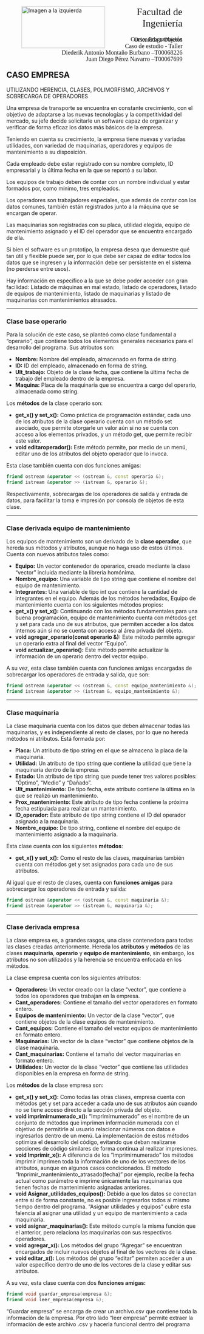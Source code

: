 <figure>
    <img src="Archivos/utb.jpg" alt="Imagen a la izquierda" style="width: 220px; height: 110px; float: left; margin-right: 10px;">
    <figcaption style="text-align: right; font-family: 'Carlito'">
        <p style="font-size: 26px">Facultad de Ingeniería</p>
        <p style="line-height: 1px; font-size: 16px;">Curso: Programación Orientada a Objetos</p>
        <p style="line-height: 1px; font-size: 16px;">Caso de estudio - Taller</p>
        <p style="line-height: 1px; font-size: 16px;">Diederik Antonio Montaño Burbano –T00068226</p>
        <p style="line-height: 1px; font-size: 16px;">Juan Diego Pérez Navarro –T00067699</p>
    </figcaption>
</figure>

## CASO EMPRESA

UTILIZANDO HERENCIA, CLASES, POLIMORFISMO, ARCHIVOS Y SOBRECARGA DE OPERADORES

Una empresa de transporte se encuentra en constante crecimiento, con el objetivo de adaptarse a las nuevas tecnologías y la competitividad del mercado, su jefe decide solicitarle un software capaz de organizar y verificar de forma eficaz los datos más básicos de la empresa.

Teniendo en cuenta su crecimiento, la empresa tiene nuevas y variadas utilidades, con variedad de maquinarias, operadores y equipos de mantenimiento a su disposición.

Cada empleado debe estar registrado con su nombre completo, ID empresarial y la última fecha en la que se reportó a su labor.

Los equipos de trabajo deben de contar con un nombre individual y estar formados por, como mínimo, tres empleados.

Los operadores son trabajadores especiales, que además de contar con los datos comunes, también están registrados junto a la máquina que se encargan de operar.

Las maquinarias son registradas con su placa, utilidad elegida, equipo de mantenimiento asignado y el ID del operador que se encuentra encargado de ella.

Si bien el software es un prototipo, la empresa desea que demuestre qué tan útil y flexible puede ser, por lo que debe ser capaz de editar todos los datos que se ingresen y la información debe ser persistente en el sistema (no perderse entre usos).

Hay información en específico a la que se debe poder acceder con gran facilidad: Listado de máquinas en mal estado, listado de operadores, listado de equipos de mantenimiento, listado de maquinarias y listado de maquinarias con mantenimientos atrasados.

---

### Clase base operario

Para la solución de este caso, se planteó como clase fundamental a “operario”, que contiene todos los elementos generales necesarios para el desarrollo del programa. Sus atributos son:

- **Nombre:** Nombre del empleado, almacenado en forma de string.
- **ID:** ID del empleado, almacenado en forma de string.
- **Ult_trabajo:** Objeto de la clase fecha, que contiene la última fecha de trabajo del empleado dentro de la empresa.
- **Maquina:** Placa de la maquinaria que se encuentra a cargo del operario, almacenada como string.

Los **métodos** de la clase operario son:

- **get_x() y set_x():** Como práctica de programación estándar, cada uno de los atributos de la clase operario cuenta con un método set asociado, que permite otorgarle un valor aún si no se cuenta con acceso a los elementos privados, y un método get, que permite recibir este valor.
- **void editaroperador():** Este método permite, por medio de un menú, editar uno de los atributos del objeto operador que lo invoca.

Esta clase también cuenta con dos funciones amigas:

```C++
friend ostream &operator << (ostream &, const operario &);
friend istream &operator >> (istream &, operario &);
```

Respectivamente, sobrecargas de los operadores de salida y entrada de datos, para facilitar la toma e impresión por consola de objetos de esta clase.

---

### Clase derivada equipo de mantenimiento

Los equipos de mantenimiento son un derivado de la **clase operador**, que hereda sus métodos y atributos, aunque no haga uso de estos últimos. Cuenta con nuevos atributos tales como:

- **Equipo:** Un vector contenedor de operarios, creado mediante la clase “vector” incluida mediante la librería homónima.
- **Nombre_equipo:** Una variable de tipo string que contiene el nombre del equipo de mantenimiento.
- **Integrantes:** Una variable de tipo int que contiene la cantidad de integrantes en el equipo.
  Además de los métodos heredados, Equipo de mantenimiento cuenta con los siguientes métodos propios:
- **get_x() y set_x():** Continuando con los métodos fundamentales para una buena programación, equipo de mantenimiento cuenta con métodos get y set para cada uno de sus atributos, que permiten acceder a los datos internos aún si no se cuenta con acceso al área privada del objeto.
- **void agregar_operario(const operario &):** Este método permite agregar un operario extra al final del vector “Equipo”.
- **void actualizar_operario():** Este método permite actualizar la información de un operario dentro del vector equipo.

A su vez, esta clase también cuenta con funciones amigas encargadas de sobrecargar los operadores de entrada y salida, que son:

```C++
friend ostream &operator << (ostream &, const equipo_mantenimiento &);
friend istream &operator >> (istream &, equipo_mantenimiento &);
```

---

### Clase maquinaria

La clase maquinaria cuenta con los datos que deben almacenar todas las maquinarias, y es independiente al resto de clases, por lo que no hereda métodos ni atributos. Está formada por:

- **Placa:** Un atributo de tipo string en el que se almacena la placa de la maquinaria.
- **Utilidad:** Un atributo de tipo string que contiene la utilidad que tiene la maquinaria dentro de la empresa.
- **Estado:** Un atributo de tipo string que puede tener tres valores posibles: “Óptimo”, “Medio” y “Dañado”.
- **Ult_mantenimiento:** De tipo fecha, este atributo contiene la última en la que se realizó un mantenimiento.
- **Prox_mantenimiento:** Este atributo de tipo fecha contiene la próxima fecha estipulada para realizar un mantenimiento.
- **ID_operador:** Este atributo de tipo string contiene el ID del operador asignado a la maquinaria.
- **Nombre_equipo:** De tipo string, contiene el nombre del equipo de mantenimiento asignado a la maquinaria.

Esta clase cuenta con los siguientes **métodos**:

- **get_x() y set_x():** Como el resto de las clases, maquinarias también cuenta con métodos
  get y set asignados para cada uno de sus atributos.

Al igual que el resto de clases, cuenta con **funciones amigas** para sobrecargar los operadores de entrada y salida:

```C++
friend ostream &operator << (ostream &, const maquinaria &);
friend istream &operator >> (istream &, maquinaria &);
```

---

### Clase derivada empresa

La clase empresa es, a grandes rasgos, una clase contenedora para todas las clases creadas anteriormente. Hereda los **atributos** y **métodos** de las clases **maquinaria**, **operario** y **equipo de mantenimiento**, sin embargo, los atributos no son utilizados y la herencia se encuentra enfocada en los métodos.

La clase empresa cuenta con los siguientes atributos:

- **Operadores:** Un vector creado con la clase “vector”, que contiene a todos los operadores que trabajan en la empresa.
- **Cant_operadores:** Contiene el tamaño del vector operadores en formato entero.
- **Equipos de mantenimiento:** Un vector de la clase “vector”, que contiene objetos de la clase equipos de mantenimiento.
- **Cant_equipos:** Contiene el tamaño del vector equipos de mantenimiento en formato entero.
- **Maquinarias:** Un vector de la clase “vector” que contiene objetos de la clase maquinaria.
- **Cant_maquinarias:** Contiene el tamaño del vector maquinarias en formato entero.
- **Utilidades:** Un vector de la clase “vector” que contiene las utilidades disponibles en la empresa en forma de string.

Los **métodos** de la clase empresa son:

- **get_x() y set_x():** Como todas las otras clases, empresa cuenta con métodos get y set para acceder a cada uno de sus atributos aún cuando no se tiene acceso directo a la sección privada del objeto.
- **void imprimirnumerado_x():** “Imprimirnumerado” es el nombre de un conjunto de métodos que imprimen información numerada con el objetivo de permitirle al usuario relacionar números con datos e ingresarlos dentro de un menú. La implementación de estos métodos optimiza el desarrollo del código, evitando que deban realizarse secciones de código similares de forma continua al realizar impresiones.
- **void Imprimir_x():** A diferencia de los “Imprimirnumerado” los métodos imprimir imprimen toda la información de uno de los vectores de los atributos, aunque en algunos casos condicionados. El método “Imprimir_mantenimiento_atrasado(fecha)” por ejemplo, recibe la fecha actual como parámetro e imprime únicamente las maquinarias que tienen fechas de mantenimiento asignadas anteriores.
- **void Asignar_utilidades_equipos():** Debido a que los datos se conectan entre si de forma constante, no es posible ingresarlos todos al mismo tiempo dentro del programa. “Asignar utilidades y equipos” cubre esta falencia al asignar una utilidad y un equipo de mantenimiento a cada maquinaria.
- **void asignar_maquinarias():** Este método cumple la misma función que el anterior, pero relaciona las maquinarias con sus respectivos operadores.
- **void agregar_x():** Los métodos del grupo “Agregar” se encuentran encargados de incluir nuevos objetos al final de los vectores de la clase.
- **void editar_x():** Los métodos del grupo “editar” permiten acceder a un valor específico dentro de uno de los vectores de la clase y editar sus atributos.

A su vez, esta clase cuenta con dos **funciones amigas:**

```C++
friend void guardar_empresa(empresa &);
friend void leer_empresa(empresa &);
```

“Guardar empresa” se encarga de crear un archivo.csv que contiene toda la información de la empresa. Por otro lado “leer empresa” permite extraer la información de este archivo .csv y hacerla funcional dentro del programa
